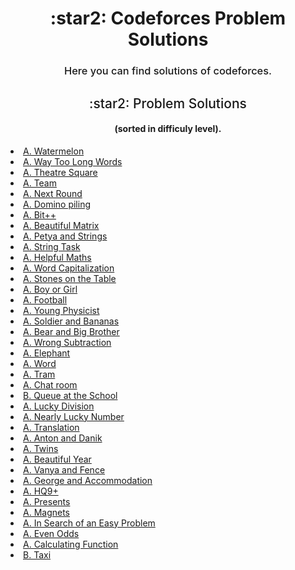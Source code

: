 <h1 align="center"> :star2: Codeforces Problem Solutions </h1>
<h3 align="center" style="font-weight:500;">Here you can find solutions of codeforces.</h3>

<h2 align="center" style="font-weight:500;"> :star2: Problem Solutions <h4 align="center">(sorted in difficuly level).</h4></h2>
<li><a href="https://codeforces.com/contest/4/submission/115842242">A. Watermelon </a></li>
<li><a href="https://codeforces.com/contest/71/submission/115500599">A. Way Too Long Words </a></li>
<li><a href="https://codeforces.com/contest/1/submission/122630014">A. Theatre Square </a></li>
<li><a href="https://codeforces.com/contest/231/submission/115686675">A. Team </a></li>
<li><a href="https://codeforces.com/contest/158/submission/115843098">A. Next Round </a></li>
<li><a href="https://codeforces.com/contest/50/submission/116319915">A. Domino piling </a></li>
<li><a href="https://codeforces.com/contest/282/submission/115907992">A. Bit++ </a></li>
<li><a href="https://codeforces.com/contest/263/submission/121174070">A. Beautiful Matrix </a></li>
<li><a href="https://codeforces.com/contest/112/submission/115909090">A. Petya and Strings </a></li>
<li><a href="https://codeforces.com/contest/118/submission/115907240">A. String Task </a></li>
<li><a href="https://codeforces.com/contest/339/submission/115912593">A. Helpful Maths </a></li>
<li><a href="https://codeforces.com/contest/281/submission/118787179">A. Word Capitalization </a></li>
<li><a href="https://codeforces.com/contest/266/submission/115914248">A. Stones on the Table </a></li>
<li><a href="https://codeforces.com/contest/236/submission/115961335">A. Boy or Girl </a></li>
<li><a href="https://codeforces.com/contest/96/submission/116003832">A. Football </a></li>
<li><a href="https://codeforces.com/contest/69/submission/116002791">A. Young Physicist </a></li>
<li><a href="https://codeforces.com/contest/546/submission/116006570">A. Soldier and Bananas </a></li>
<li><a href="https://codeforces.com/contest/791/submission/116010348">A. Bear and Big Brother </a></li>
<li><a href="https://codeforces.com/contest/977/submission/116010856">A. Wrong Subtraction </a></li>
<li><a href="https://codeforces.com/contest/617/submission/116017568">A. Elephant </a></li>
<li><a href="https://codeforces.com/contest/59/submission/116072748">A. Word </a></li>
<li><a href="https://codeforces.com/contest/116/submission/116019415">A. Tram </a></li>
<li><a href="https://codeforces.com/contest/58/submission/117163539">A. Chat room </a></li>
<li><a href="https://codeforces.com/contest/266/submission/123078043">B. Queue at the School </a></li>
<li><a href="https://codeforces.com/contest/122/submission/116075447">A. Lucky Division </a></li>
<li><a href="https://codeforces.com/contest/110/submission/116128696">A. Nearly Lucky Number </a></li>
<li><a href="https://codeforces.com/contest/41/submission/116452227">A. Translation </a></li>
<li><a href="https://codeforces.com/contest/734/submission/116473351">A. Anton and Danik </a></li>
<li><a href="https://codeforces.com/contest/160/submission/117421513">A. Twins </a></li>
<li><a href="https://codeforces.com/contest/271/submission/116931751">A. Beautiful Year </a></li>
<li><a href="https://codeforces.com/contest/677/submission/116537006">A. Vanya and Fence </a></li>
<li><a href="https://codeforces.com/contest/467/submission/116538342">A. George and Accommodation </a></li>
<li><a href="https://codeforces.com/contest/133/submission/116537524">A. HQ9+ </a></li>
<li><a href="https://codeforces.com/contest/136/submission/116543449">A. Presents </a></li>
<li><a href="https://codeforces.com/contest/344/submission/118076373">A. Magnets </a></li>
<li><a href="https://codeforces.com/contest/1030/submission/116592039">A. In Search of an Easy Problem </a></li>
<li><a href="https://codeforces.com/contest/318/submission/116588481">A. Even Odds </a></li>
<li><a href="https://codeforces.com/contest/486/submission/117115952">A. Calculating Function </a></li>
<li><a href="https://codeforces.com/contest/158/submission/118252546">B. Taxi </li>
